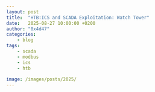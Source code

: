 ```yaml
---
layout: post
title:	"HTB:ICS and SCADA Exploitation: Watch Tower"
date:	2025-08-27 10:00:00 +0200 
author: "0x4d47"
categories:
    - blog
tags:
    - scada
    - modbus
    - ics
    - htb
   
image: /images/posts/2025/
---
```

